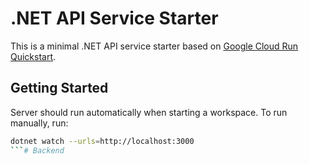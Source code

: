# .NET API Service Starter

This is a minimal .NET API service starter based on [Google Cloud Run Quickstart](https://cloud.google.com/run/docs/quickstarts/build-and-deploy/deploy-dotnet-service).

## Getting Started

Server should run automatically when starting a workspace. To run manually, run:
```sh
dotnet watch --urls=http://localhost:3000
```# Backend
